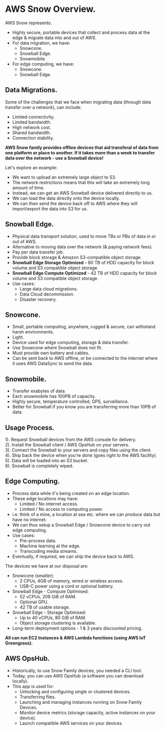 # **AWS Snow Overview.**

AWS Snow represents:

* Highly secure, portable devices that collect and process data at the edge & migrate data into and out of AWS.
* For data migration, we have:
    * Snowcone.
    * Snowball Edge.
    * Snowmobile.
* For edge computing, we have:
    * Snowcone.
    * Snowball Edge.

## **Data Migrations.**

Some of the challenges that we face when migrating data (through data transfer over a network), can include:

* Limited connectivity.
* Limited bandwidth.
* High network cost.
* Shared bandwidth.
* Connection stability.

**AWS Snow family provides offline devices that aid transferal of data from one platform or place to another. If it takes more than a week to transfer data over the network - use a Snowball device!**

Let's explore an example:

* We want to upload an extremely large object to S3.
* The network restrictions means that this will take an extremely long amount of time.
* Instead, we can get an AWS Snowball device delivered directly to us.
* We can load the data directly onto the device locally.
* We can then send the device back off to AWS where they will import/export the data into S3 for us.

## **Snowball Edge.**

* Physical data transport solution, used to move TBs or PBs of data in or out of AWS.
* Alternative to moving data over the network (& paying network fees).
* Pay per data transfer job.
* Provide block storage & Amazon S3-compatible object storage.
* **Snowball Edge Storage Optimized** - 80 TB of HDD capacity for block volume and S3 compatible object storage.
* **Snowball Edge Compute Optimized** - 42 TB of HDD capacity for block volume and S3 compatible object storage.
* Use cases:
    * Large data cloud migrations.
    * Data Cloud decommission.
    * Disaster recovery.

## **Snowcone.**

* Small, portable computing, anywhere, rugged & secure, can withstand harsh environments.
* Light.
* Device used for edge computing, storage & data transfer.
* Use Snowcone where Snowball does not fit.
* Must provide own battery and cables.
* Can be sent back to AWS offline, or be connected to the internet where it uses AWS DataSync to send the data.

## **Snowmobile.**

* Transfer exabytes of data.
* Each snowmobile has 100PB of capacity.
* Highly secure, temperature controlled, GPS, surveillance.
* Better for Snowball if you know you are transferring more than 10PB of data.

## **Usage Process.**

1). Request Snowball devices from the AWS console for delivery.\
2). Install the Snowball client / AWS OpsHub on your servers.\
3). Connect the Snowball to your servers and copy files using the client.\
4). Ship back the device when you're done (goes right to the AWS facility).\
5). Data will be loaded into an S3 bucket.\
6). Snowball is completely wiped.

## **Edge Computing.**

* Process data while it's being created on an edge location.
* These edge locations may have:
    * Limited / No internet access.
    * Limited / No access to computing power.
* i.e. think of a mine, a location at sea etc. where we can produce data but have no internet.
* We can thus setup a Snowball Edge / Snowcone device to carry out edge computing.
* Use cases:
    * Pre-process data.
    * Machine learning at the edge.
    * Transcoding media streams.
* Eventually, if required, we can ship the device back to AWS.

The devices we have at our disposal are:
* Snowcone (smaller):
    * 2 CPUs, 4GB of memory, wired or wireless access.
    * USB-C power using a cord or optional battery.
* Snowball Edge - Compute Optimised:
    * 52 vCPUs, 208 GiB of RAM.
    * Optional GPU.
    * 42 TB of usable storage.
* Snowball Edge - Storage Optimised:
    * Up to 40 vCPUs, 80 GiB of RAM.
    * Object storage clustering is available.
* Long-term deployment options - 1 & 3 years discounted pricing.

**All can run EC2 Instances & AWS Lambda functions (using AWS IoT Greengrass).**

## **AWS OpsHub.**

* Historically, to use Snow Family devices, you needed a CLI tool.
* Today, you can use AWS OpsHub (a software you can download locally).
* This app is used for:
    * Unlocking and configuring single or clustered devices.
    * Transferring files.
    * Launching and managing instances running on Snow Family Devices.
    * Monitor device metrics (storage capacity, active instances on your device).
    * Launch compatible AWS services on your devices.